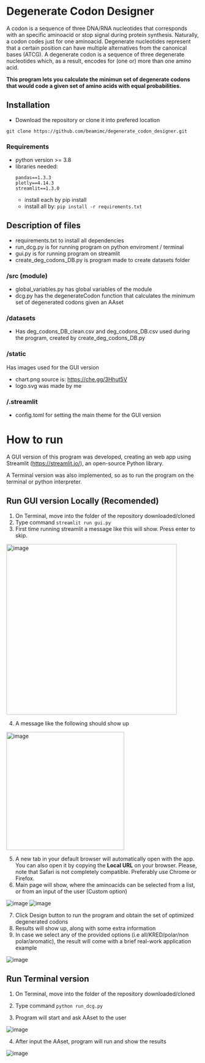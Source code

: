 # Degenerate Codon Designer
A codon is a sequence of three DNA/RNA nucleotides that corresponds with an specific aminoacid or stop signal during protein synthesis. Naturally, a codon codes just for one aminoacid. Degenerate nucleotides represent that a certain position can have multiple alternatives from the canonical bases (ATCG). A degenerate codon is a sequence of three degenerate nucleotides which, as a result, encodes for (one or) more than one amino acid.

**This program lets you calculate the minimun set of degenerate codons that would code a given set of amino acids with equal probabilities.**

## Installation
- Download the repository or clone it into prefered location

`git clone https://github.com/beamimc/degenerate_codon_designer.git`

### Requirements
- python version >= 3.8
- libraries needed: 
  ```
  pandas==1.3.3
  plotly==4.14.3
  streamlit==1.3.0
  ```
  - install each by pip install 
  - install all by: `pip install -r requirements.txt` 

## Description of files
 - requirements.txt to install all dependencies
 - run_dcg.py is for running program on python enviroment / terminal
 - gui.py is for running program on streamlit
 - create_deg_codons_DB.py is program made to create datasets folder
 ### /src (module)
- global_variables.py has global variables of the module
- dcg.py has the degenerateCodon function that calculates the minimum set of degenerated codons given an AAset
### /datasets 
- Has deg_codons_DB_clean.csv and deg_codons_DB.csv used during the program, created by create_deg_codons_DB.py
### /static
Has images used for the GUI version
- chart.png source is: https://che.gg/3Hhut5V
- logo.svg was made by me
### /.streamlit 
- config.toml for setting the main theme for the GUI version
# How to run 
A GUI version of this program was developed, creating an web app using Streamlit (https://streamlit.io/), an open-source Python library.

A Terminal version was also implemented, so as to run the program on the terminal or python interpreter.

## Run GUI version Locally (Recomended)
1. On Terminal, move into the folder of the repository downloaded/cloned
2. Type command `streamlit run gui.py` 
3. First time running streamlit a message like this will show. Press enter to skip.

<img width="445" alt="image" src="https://user-images.githubusercontent.com/59894638/146967097-c5956c7e-2a2a-45db-9c68-d31ff189adc4.png">

4. A message like the following should show up

<img width="308" alt="image" src="https://user-images.githubusercontent.com/59894638/146967373-06624fc1-ee49-495e-a146-097f1abcb84a.png">

5. A new tab in your default browser will automatically open with the app. You can also open it by copying the **Local URL** on your browser. 
Please, note that Safari is not completely compatible. Preferably use Chrome or Firefox.
6. Main page will show, where the aminoacids can be selected from a list, or from an input of the user (Custom option)

![image](https://user-images.githubusercontent.com/59894638/146930685-f2231532-e74b-44eb-96a5-6fca045a0f3f.png)
![image](https://user-images.githubusercontent.com/59894638/146930447-7f993bae-dd46-4a10-a41d-ead48ba991c3.png)

7. Click Design button to run the program and obtain the set of optimized degenerated codons 
8. Results will show up, along with some extra information
9. In case we select any of the provided options (i.e all/KRED/polar/non polar/aromatic), the result will come with a brief real-work application example

![image](https://user-images.githubusercontent.com/59894638/146986142-27a9fc0a-b9a1-4c9a-8997-8ce79817fdc7.png)

 ## Run Terminal version
 1. On Terminal, move into the folder of the repository downloaded/cloned
 
 2. Type command `python run_dcg.py` 

 3. Program will start and ask AAset to the user 

![image](https://user-images.githubusercontent.com/59894638/146986336-abb68a5d-4179-46e2-9602-555c6986bd90.png)

4. After input the AAset, program will run and show the results

![image](https://user-images.githubusercontent.com/59894638/146986492-060aade6-3451-4b40-9870-cd6dff7aac15.png)
